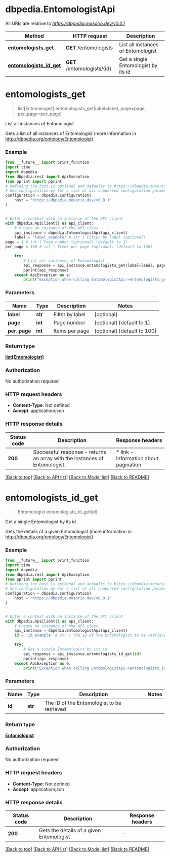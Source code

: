 # dbpedia.EntomologistApi

All URIs are relative to *https://dbpedia.mosorio.dev/v0.0.1*

Method | HTTP request | Description
------------- | ------------- | -------------
[**entomologists_get**](EntomologistApi.md#entomologists_get) | **GET** /entomologists | List all instances of Entomologist
[**entomologists_id_get**](EntomologistApi.md#entomologists_id_get) | **GET** /entomologists/{id} | Get a single Entomologist by its id


# **entomologists_get**
> list[Entomologist] entomologists_get(label=label, page=page, per_page=per_page)

List all instances of Entomologist

Gets a list of all instances of Entomologist (more information in http://dbpedia.org/ontology/Entomologist)

### Example

```python
from __future__ import print_function
import time
import dbpedia
from dbpedia.rest import ApiException
from pprint import pprint
# Defining the host is optional and defaults to https://dbpedia.mosorio.dev/v0.0.1
# See configuration.py for a list of all supported configuration parameters.
configuration = dbpedia.Configuration(
    host = "https://dbpedia.mosorio.dev/v0.0.1"
)


# Enter a context with an instance of the API client
with dbpedia.ApiClient() as api_client:
    # Create an instance of the API class
    api_instance = dbpedia.EntomologistApi(api_client)
    label = 'label_example' # str | Filter by label (optional)
page = 1 # int | Page number (optional) (default to 1)
per_page = 100 # int | Items per page (optional) (default to 100)

    try:
        # List all instances of Entomologist
        api_response = api_instance.entomologists_get(label=label, page=page, per_page=per_page)
        pprint(api_response)
    except ApiException as e:
        print("Exception when calling EntomologistApi->entomologists_get: %s\n" % e)
```

### Parameters

Name | Type | Description  | Notes
------------- | ------------- | ------------- | -------------
 **label** | **str**| Filter by label | [optional] 
 **page** | **int**| Page number | [optional] [default to 1]
 **per_page** | **int**| Items per page | [optional] [default to 100]

### Return type

[**list[Entomologist]**](Entomologist.md)

### Authorization

No authorization required

### HTTP request headers

 - **Content-Type**: Not defined
 - **Accept**: application/json

### HTTP response details
| Status code | Description | Response headers |
|-------------|-------------|------------------|
**200** | Successful response - returns an array with the instances of Entomologist. |  * link - Information about pagination <br>  |

[[Back to top]](#) [[Back to API list]](../README.md#documentation-for-api-endpoints) [[Back to Model list]](../README.md#documentation-for-models) [[Back to README]](../README.md)

# **entomologists_id_get**
> Entomologist entomologists_id_get(id)

Get a single Entomologist by its id

Gets the details of a given Entomologist (more information in http://dbpedia.org/ontology/Entomologist)

### Example

```python
from __future__ import print_function
import time
import dbpedia
from dbpedia.rest import ApiException
from pprint import pprint
# Defining the host is optional and defaults to https://dbpedia.mosorio.dev/v0.0.1
# See configuration.py for a list of all supported configuration parameters.
configuration = dbpedia.Configuration(
    host = "https://dbpedia.mosorio.dev/v0.0.1"
)


# Enter a context with an instance of the API client
with dbpedia.ApiClient() as api_client:
    # Create an instance of the API class
    api_instance = dbpedia.EntomologistApi(api_client)
    id = 'id_example' # str | The ID of the Entomologist to be retrieved

    try:
        # Get a single Entomologist by its id
        api_response = api_instance.entomologists_id_get(id)
        pprint(api_response)
    except ApiException as e:
        print("Exception when calling EntomologistApi->entomologists_id_get: %s\n" % e)
```

### Parameters

Name | Type | Description  | Notes
------------- | ------------- | ------------- | -------------
 **id** | **str**| The ID of the Entomologist to be retrieved | 

### Return type

[**Entomologist**](Entomologist.md)

### Authorization

No authorization required

### HTTP request headers

 - **Content-Type**: Not defined
 - **Accept**: application/json

### HTTP response details
| Status code | Description | Response headers |
|-------------|-------------|------------------|
**200** | Gets the details of a given Entomologist |  -  |

[[Back to top]](#) [[Back to API list]](../README.md#documentation-for-api-endpoints) [[Back to Model list]](../README.md#documentation-for-models) [[Back to README]](../README.md)

